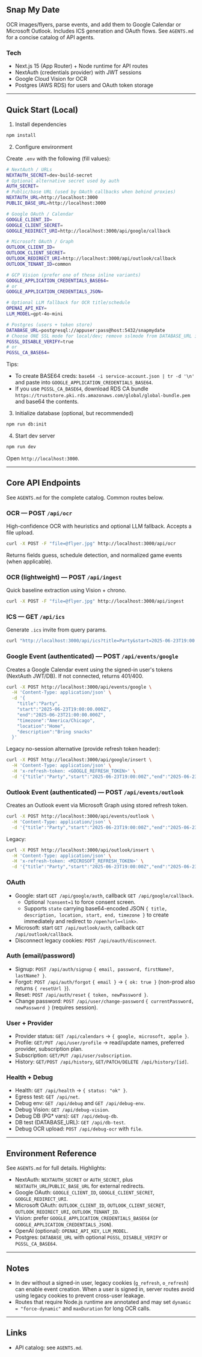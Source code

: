 ## Snap My Date

OCR images/flyers, parse events, and add them to Google Calendar or Microsoft Outlook. Includes ICS generation and OAuth flows. See `AGENTS.md` for a concise catalog of API agents.

### Tech

- Next.js 15 (App Router) + Node runtime for API routes
- NextAuth (credentials provider) with JWT sessions
- Google Cloud Vision for OCR
- Postgres (AWS RDS) for users and OAuth token storage

---

## Quick Start (Local)

1. Install dependencies

```bash
npm install
```

2. Configure environment

Create `.env` with the following (fill values):

```bash
# NextAuth / URLs
NEXTAUTH_SECRET=dev-build-secret
# Optional alternative secret used by auth
AUTH_SECRET=
# Public/base URL (used by OAuth callbacks when behind proxies)
NEXTAUTH_URL=http://localhost:3000
PUBLIC_BASE_URL=http://localhost:3000

# Google OAuth / Calendar
GOOGLE_CLIENT_ID=
GOOGLE_CLIENT_SECRET=
GOOGLE_REDIRECT_URI=http://localhost:3000/api/google/callback

# Microsoft OAuth / Graph
OUTLOOK_CLIENT_ID=
OUTLOOK_CLIENT_SECRET=
OUTLOOK_REDIRECT_URI=http://localhost:3000/api/outlook/callback
OUTLOOK_TENANT_ID=common

# GCP Vision (prefer one of these inline variants)
GOOGLE_APPLICATION_CREDENTIALS_BASE64=
# or
GOOGLE_APPLICATION_CREDENTIALS_JSON=

# Optional LLM fallback for OCR title/schedule
OPENAI_API_KEY=
LLM_MODEL=gpt-4o-mini

# Postgres (users + token store)
DATABASE_URL=postgresql://appuser:pass@host:5432/snapmydate
# Choose ONE SSL mode for local/dev; remove sslmode from DATABASE_URL if using these
PGSSL_DISABLE_VERIFY=true
# or
PGSSL_CA_BASE64=
```

Tips:

- To create BASE64 creds: `base64 -i service-account.json | tr -d '\n'` and paste into `GOOGLE_APPLICATION_CREDENTIALS_BASE64`.
- If you use `PGSSL_CA_BASE64`, download RDS CA bundle `https://truststore.pki.rds.amazonaws.com/global/global-bundle.pem` and base64 the contents.

3. Initialize database (optional, but recommended)

```bash
npm run db:init
```

4. Start dev server

```bash
npm run dev
```

Open `http://localhost:3000`.

---

## Core API Endpoints

See `AGENTS.md` for the complete catalog. Common routes below.

### OCR — POST `/api/ocr`

High-confidence OCR with heuristics and optional LLM fallback. Accepts a file upload.

```bash
curl -X POST -F "file=@flyer.jpg" http://localhost:3000/api/ocr
```

Returns fields guess, schedule detection, and normalized game events (when applicable).

### OCR (lightweight) — POST `/api/ingest`

Quick baseline extraction using Vision + chrono.

```bash
curl -X POST -F "file=@flyer.jpg" http://localhost:3000/api/ingest
```

### ICS — GET `/api/ics`

Generate `.ics` invite from query params.

```bash
curl "http://localhost:3000/api/ics?title=Party&start=2025-06-23T19:00:00Z&end=2025-06-23T21:00:00Z&location=Home&timezone=America/Chicago"
```

### Google Event (authenticated) — POST `/api/events/google`

Creates a Google Calendar event using the signed-in user's tokens (NextAuth JWT/DB). If not connected, returns 401/400.

```bash
curl -X POST http://localhost:3000/api/events/google \
  -H 'Content-Type: application/json' \
  -d '{
    "title":"Party",
    "start":"2025-06-23T19:00:00.000Z",
    "end":"2025-06-23T21:00:00.000Z",
    "timezone":"America/Chicago",
    "location":"Home",
    "description":"Bring snacks"
  }'
```

Legacy no-session alternative (provide refresh token header):

```bash
curl -X POST http://localhost:3000/api/google/insert \
  -H 'Content-Type: application/json' \
  -H 'x-refresh-token: <GOOGLE_REFRESH_TOKEN>' \
  -d '{"title":"Party","start":"2025-06-23T19:00:00Z","end":"2025-06-23T21:00:00Z","location":"Home","description":"...","timezone":"America/Chicago"}'
```

### Outlook Event (authenticated) — POST `/api/events/outlook`

Creates an Outlook event via Microsoft Graph using stored refresh token.

```bash
curl -X POST http://localhost:3000/api/events/outlook \
  -H 'Content-Type: application/json' \
  -d '{"title":"Party","start":"2025-06-23T19:00:00Z","end":"2025-06-23T21:00:00Z","timezone":"America/Chicago"}'
```

Legacy:

```bash
curl -X POST http://localhost:3000/api/outlook/insert \
  -H 'Content-Type: application/json' \
  -H 'x-refresh-token: <MICROSOFT_REFRESH_TOKEN>' \
  -d '{"title":"Party","start":"2025-06-23T19:00:00Z","end":"2025-06-23T21:00:00Z","location":"Home","description":"...","timezone":"America/Chicago"}'
```

### OAuth

- Google: start `GET /api/google/auth`, callback `GET /api/google/callback`.
  - Optional `?consent=1` to force consent screen.
  - Supports `state` carrying base64-encoded JSON `{ title, description, location, start, end, timezone }` to create immediately and redirect to `/open?url=<link>`.
- Microsoft: start `GET /api/outlook/auth`, callback `GET /api/outlook/callback`.
- Disconnect legacy cookies: `POST /api/oauth/disconnect`.

### Auth (email/password)

- Signup: `POST /api/auth/signup` `{ email, password, firstName?, lastName? }`.
- Forgot: `POST /api/auth/forgot` `{ email }` → `{ ok: true }` (non-prod also returns `{ resetUrl }`).
- Reset: `POST /api/auth/reset` `{ token, newPassword }`.
- Change password: `POST /api/user/change-password` `{ currentPassword, newPassword }` (requires session).

### User + Provider

- Provider status: `GET /api/calendars` → `{ google, microsoft, apple }`.
- Profile: `GET/PUT /api/user/profile` → read/update names, preferred provider, subscription plan.
- Subscription: `GET/PUT /api/user/subscription`.
- History: `GET/POST /api/history`, `GET/PATCH/DELETE /api/history/[id]`.

### Health + Debug

- Health: `GET /api/health` → `{ status: "ok" }`.
- Egress test: `GET /api/net`.
- Debug env: `GET /api/debug` and `GET /api/debug-env`.
- Debug Vision: `GET /api/debug-vision`.
- Debug DB (PG\* vars): `GET /api/debug-db`.
- DB test (DATABASE_URL): `GET /api/db-test`.
- Debug OCR upload: `POST /api/debug-ocr` with `file`.

---

## Environment Reference

See `AGENTS.md` for full details. Highlights:

- NextAuth: `NEXTAUTH_SECRET` or `AUTH_SECRET`, plus `NEXTAUTH_URL`/`PUBLIC_BASE_URL` for external redirects.
- Google OAuth: `GOOGLE_CLIENT_ID`, `GOOGLE_CLIENT_SECRET`, `GOOGLE_REDIRECT_URI`.
- Microsoft OAuth: `OUTLOOK_CLIENT_ID`, `OUTLOOK_CLIENT_SECRET`, `OUTLOOK_REDIRECT_URI`, `OUTLOOK_TENANT_ID`.
- Vision: prefer `GOOGLE_APPLICATION_CREDENTIALS_BASE64` (or `GOOGLE_APPLICATION_CREDENTIALS_JSON`).
- OpenAI (optional): `OPENAI_API_KEY`, `LLM_MODEL`.
- Postgres: `DATABASE_URL` with optional `PGSSL_DISABLE_VERIFY` or `PGSSL_CA_BASE64`.

---

## Notes

- In dev without a signed-in user, legacy cookies (`g_refresh`, `o_refresh`) can enable event creation. When a user is signed in, server routes avoid using legacy cookies to prevent cross-user leakage.
- Routes that require Node.js runtime are annotated and may set `dynamic = "force-dynamic"` and `maxDuration` for long OCR calls.

---

## Links

- API catalog: see `AGENTS.md`.
